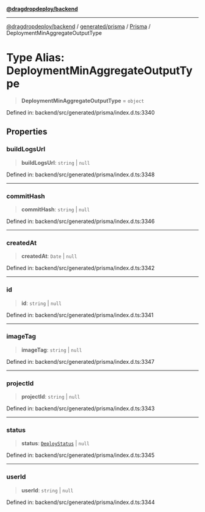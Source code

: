 [**@dragdropdeploy/backend**](../../../../../README.md)

***

[@dragdropdeploy/backend](../../../../../README.md) / [generated/prisma](../../../README.md) / [Prisma](../README.md) / DeploymentMinAggregateOutputType

# Type Alias: DeploymentMinAggregateOutputType

> **DeploymentMinAggregateOutputType** = `object`

Defined in: backend/src/generated/prisma/index.d.ts:3340

## Properties

### buildLogsUrl

> **buildLogsUrl**: `string` \| `null`

Defined in: backend/src/generated/prisma/index.d.ts:3348

***

### commitHash

> **commitHash**: `string` \| `null`

Defined in: backend/src/generated/prisma/index.d.ts:3346

***

### createdAt

> **createdAt**: `Date` \| `null`

Defined in: backend/src/generated/prisma/index.d.ts:3342

***

### id

> **id**: `string` \| `null`

Defined in: backend/src/generated/prisma/index.d.ts:3341

***

### imageTag

> **imageTag**: `string` \| `null`

Defined in: backend/src/generated/prisma/index.d.ts:3347

***

### projectId

> **projectId**: `string` \| `null`

Defined in: backend/src/generated/prisma/index.d.ts:3343

***

### status

> **status**: [`DeployStatus`](../../$Enums/type-aliases/DeployStatus.md) \| `null`

Defined in: backend/src/generated/prisma/index.d.ts:3345

***

### userId

> **userId**: `string` \| `null`

Defined in: backend/src/generated/prisma/index.d.ts:3344
